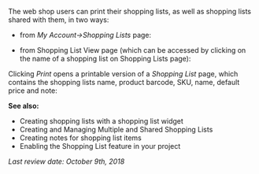 The web shop users can print their shopping lists, as well as shopping lists shared with them, in two ways:

* from *My Account→Shopping Lists* page:

* from Shopping List View page (which can be accessed by clicking on the name of a shopping list on Shopping Lists page):

Clicking *Print* opens a printable version of a *Shopping List* page, which contains the shopping lists name, product barcode, SKU, name, default price and note:

**See also:**

* Creating shopping lists with a shopping list widget
* Creating and Managing Multiple and Shared Shopping Lists
* Creating notes for shopping list items
* Enabling the Shopping List feature in your project

_Last review date: October 9th, 2018_ <!-- by Ahmed Saaba, Helen Kravchenko -->
